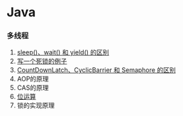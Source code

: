 # Java

### 多线程
1. [sleep()、wait() 和 yield() 的区别](https://github.com/pojozhang/playground/blob/master/solutions/java/src/test/java/playground/interview/SleepWaitYieldTest.java)
2. [写一个死锁的例子](https://github.com/pojozhang/playground/blob/master/solutions/java/src/test/java/playground/interview/DeadLockTest.java)
3. [CountDownLatch、CyclicBarrier 和 Semaphore 的区别](https://github.com/pojozhang/playground/blob/master/solutions/java/src/test/java/playground/interview/ThreadSyncTest.java)
4. AOP的原理
5. CAS的原理
6. [位运算](https://github.com/pojozhang/playground/blob/master/solutions/java/src/test/java/playground/interview/BitwiseTest.java)
7. 锁的实现原理